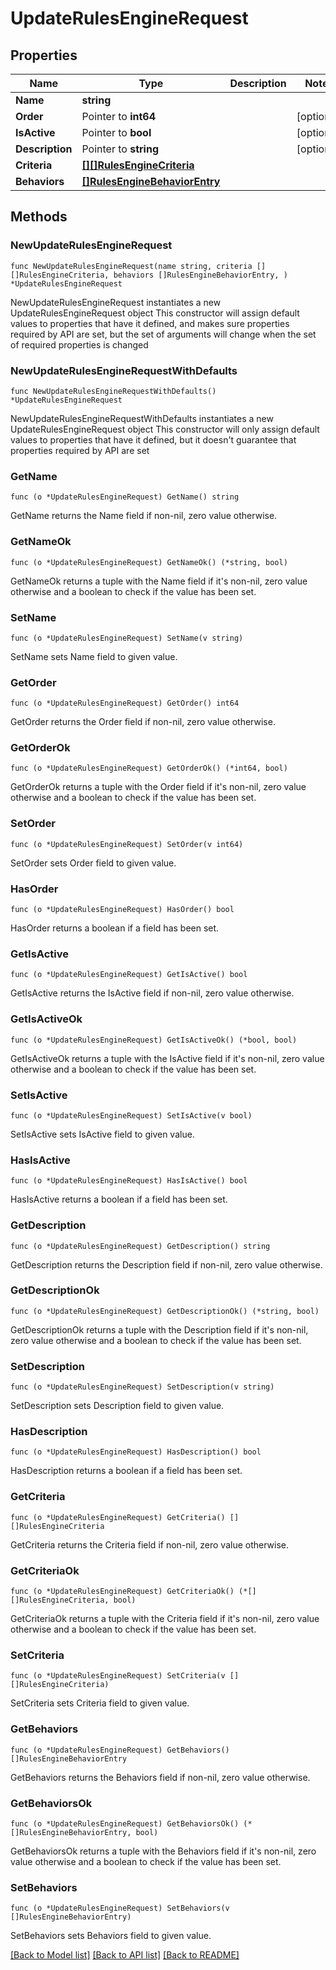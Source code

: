 # UpdateRulesEngineRequest

## Properties

Name | Type | Description | Notes
------------ | ------------- | ------------- | -------------
**Name** | **string** |  | 
**Order** | Pointer to **int64** |  | [optional] 
**IsActive** | Pointer to **bool** |  | [optional] 
**Description** | Pointer to **string** |  | [optional] 
**Criteria** | [**[][]RulesEngineCriteria**]([]RulesEngineCriteria.md) |  | 
**Behaviors** | [**[]RulesEngineBehaviorEntry**](RulesEngineBehaviorEntry.md) |  | 

## Methods

### NewUpdateRulesEngineRequest

`func NewUpdateRulesEngineRequest(name string, criteria [][]RulesEngineCriteria, behaviors []RulesEngineBehaviorEntry, ) *UpdateRulesEngineRequest`

NewUpdateRulesEngineRequest instantiates a new UpdateRulesEngineRequest object
This constructor will assign default values to properties that have it defined,
and makes sure properties required by API are set, but the set of arguments
will change when the set of required properties is changed

### NewUpdateRulesEngineRequestWithDefaults

`func NewUpdateRulesEngineRequestWithDefaults() *UpdateRulesEngineRequest`

NewUpdateRulesEngineRequestWithDefaults instantiates a new UpdateRulesEngineRequest object
This constructor will only assign default values to properties that have it defined,
but it doesn't guarantee that properties required by API are set

### GetName

`func (o *UpdateRulesEngineRequest) GetName() string`

GetName returns the Name field if non-nil, zero value otherwise.

### GetNameOk

`func (o *UpdateRulesEngineRequest) GetNameOk() (*string, bool)`

GetNameOk returns a tuple with the Name field if it's non-nil, zero value otherwise
and a boolean to check if the value has been set.

### SetName

`func (o *UpdateRulesEngineRequest) SetName(v string)`

SetName sets Name field to given value.


### GetOrder

`func (o *UpdateRulesEngineRequest) GetOrder() int64`

GetOrder returns the Order field if non-nil, zero value otherwise.

### GetOrderOk

`func (o *UpdateRulesEngineRequest) GetOrderOk() (*int64, bool)`

GetOrderOk returns a tuple with the Order field if it's non-nil, zero value otherwise
and a boolean to check if the value has been set.

### SetOrder

`func (o *UpdateRulesEngineRequest) SetOrder(v int64)`

SetOrder sets Order field to given value.

### HasOrder

`func (o *UpdateRulesEngineRequest) HasOrder() bool`

HasOrder returns a boolean if a field has been set.

### GetIsActive

`func (o *UpdateRulesEngineRequest) GetIsActive() bool`

GetIsActive returns the IsActive field if non-nil, zero value otherwise.

### GetIsActiveOk

`func (o *UpdateRulesEngineRequest) GetIsActiveOk() (*bool, bool)`

GetIsActiveOk returns a tuple with the IsActive field if it's non-nil, zero value otherwise
and a boolean to check if the value has been set.

### SetIsActive

`func (o *UpdateRulesEngineRequest) SetIsActive(v bool)`

SetIsActive sets IsActive field to given value.

### HasIsActive

`func (o *UpdateRulesEngineRequest) HasIsActive() bool`

HasIsActive returns a boolean if a field has been set.

### GetDescription

`func (o *UpdateRulesEngineRequest) GetDescription() string`

GetDescription returns the Description field if non-nil, zero value otherwise.

### GetDescriptionOk

`func (o *UpdateRulesEngineRequest) GetDescriptionOk() (*string, bool)`

GetDescriptionOk returns a tuple with the Description field if it's non-nil, zero value otherwise
and a boolean to check if the value has been set.

### SetDescription

`func (o *UpdateRulesEngineRequest) SetDescription(v string)`

SetDescription sets Description field to given value.

### HasDescription

`func (o *UpdateRulesEngineRequest) HasDescription() bool`

HasDescription returns a boolean if a field has been set.

### GetCriteria

`func (o *UpdateRulesEngineRequest) GetCriteria() [][]RulesEngineCriteria`

GetCriteria returns the Criteria field if non-nil, zero value otherwise.

### GetCriteriaOk

`func (o *UpdateRulesEngineRequest) GetCriteriaOk() (*[][]RulesEngineCriteria, bool)`

GetCriteriaOk returns a tuple with the Criteria field if it's non-nil, zero value otherwise
and a boolean to check if the value has been set.

### SetCriteria

`func (o *UpdateRulesEngineRequest) SetCriteria(v [][]RulesEngineCriteria)`

SetCriteria sets Criteria field to given value.


### GetBehaviors

`func (o *UpdateRulesEngineRequest) GetBehaviors() []RulesEngineBehaviorEntry`

GetBehaviors returns the Behaviors field if non-nil, zero value otherwise.

### GetBehaviorsOk

`func (o *UpdateRulesEngineRequest) GetBehaviorsOk() (*[]RulesEngineBehaviorEntry, bool)`

GetBehaviorsOk returns a tuple with the Behaviors field if it's non-nil, zero value otherwise
and a boolean to check if the value has been set.

### SetBehaviors

`func (o *UpdateRulesEngineRequest) SetBehaviors(v []RulesEngineBehaviorEntry)`

SetBehaviors sets Behaviors field to given value.



[[Back to Model list]](../README.md#documentation-for-models) [[Back to API list]](../README.md#documentation-for-api-endpoints) [[Back to README]](../README.md)


